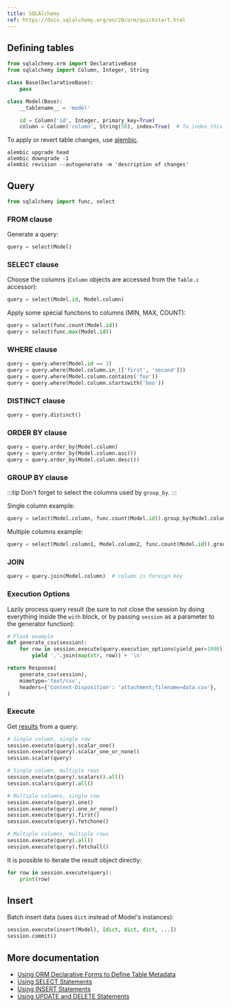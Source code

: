 ```yaml
---
title: SQLAlchemy
ref: https://docs.sqlalchemy.org/en/20/orm/quickstart.html
---
```


## Defining tables

```python
from sqlalchemy.orm import DeclarativeBase
from sqlalchemy import Column, Integer, String

class Base(DeclarativeBase):
    pass

class Model(Base):
    __tablename__ = 'model'

    id = Column('id', Integer, primary_key=True)
    column = Column('column', String(50), index=True)  # To index this column
```

To apply or revert table changes, use [alembic](https://alembic.sqlalchemy.org/en/latest/front.html).

```shell
alembic upgrade head
alembic downgrade -1
alembic revision --autogenerate -m 'description of changes'
```

## Query

```python
from sqlalchemy import func, select
```

### FROM clause

Generate a query:

```python
query = select(Model)
```

### SELECT clause

Choose the columns (`Column` objects are accessed from the `Table.c` accessor):

```python
query = select(Model.id, Model.column)
```

Apply some special functions to columns (MIN, MAX, COUNT):

```python
query = select(func.count(Model.id))
query = select(func.max(Model.id))
```

### WHERE clause

```python
query = query.where(Model.id == 3)
query = query.where(Model.column.in_(['first', 'second']))
query = query.where(Model.column.contains('foo'))
query = query.where(Model.column.startswith('boo'))
```

### DISTINCT clause

```python
query = query.distinct()
```

### ORDER BY clause

```python
query = query.order_by(Model.column)
query = query.order_by(Model.column.asc())
query = query.order_by(Model.column.desc())
```

### GROUP BY clause

:::tip
Don't forget to select the columns used by `group_by`.
:::

Single column example:

```python
query = select(Model.column, func.count(Model.id)).group_by(Model.column)
```

Multiple columns example:

```python
query = select(Model.column1, Model.column2, func.count(Model.id)).group_by(Model.column1, Model.column2)
```

### JOIN

```python
query = query.join(Model.column)  # column is foreign key
```

### Execution Options

Lazily process query result
(be sure to not close the session by doing everything inside the `with` block,
or by passing `session` as a parameter to the generator function):

```python
# Flask example
def generate_csv(session):
    for row in session.execute(query.execution_options(yield_per=1000)):
        yield ','.join(map(str, row)) + '\n'

return Response(
    generate_csv(session),
    mimetype='text/csv',
    headers={'Content-Disposition': 'attachment;filename=data.csv'},
)
```

### Execute

Get [results](https://docs.sqlalchemy.org/en/20/core/connections.html#sqlalchemy.engine.Result)
from a query:

```python
# Single column, single row
session.execute(query).scalar_one()
session.execute(query).scalar_one_or_none()
session.scalar(query)

# Single column, multiple rows
session.execute(query).scalars().all()
session.scalars(query).all()

# Multiple columns, single row
session.execute(query).one()
session.execute(query).one_or_none()
session.execute(query).first()
session.execute(query).fetchone()

# Multiple columns, multiple rows
session.execute(query).all()
session.execute(query).fetchall()
```

It is possible to iterate the result object directly:

```python
for row in session.execute(query):
    print(row)
```

## Insert

Batch insert data (uses `dict` instead of Model's instances):

```python
session.execute(insert(Model), [dict, dict, dict, ...])
session.commit()
```

## More documentation

- [Using ORM Declarative Forms to Define Table Metadata](https://docs.sqlalchemy.org/en/20/tutorial/metadata.html#using-orm-declarative-forms-to-define-table-metadata)
- [Using SELECT Statements](https://docs.sqlalchemy.org/en/20/tutorial/data_select.html)
- [Using INSERT Statements](https://docs.sqlalchemy.org/en/20/tutorial/data_insert.html)
- [Using UPDATE and DELETE Statements](https://docs.sqlalchemy.org/en/20/tutorial/data_update.html)
